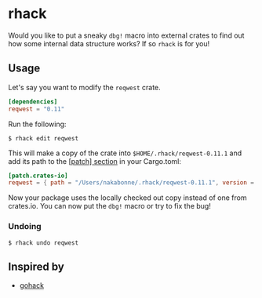 # rhack
Would you like to put a sneaky `dbg!` macro into external crates to find out how some internal data structure works? If so `rhack` is for you!

## Usage

Let's say you want to modify the `reqwest` crate.

```toml
[dependencies]
reqwest = "0.11"
```

Run the following:

```
$ rhack edit reqwest
```

This will make a copy of the crate into `$HOME/.rhack/reqwest-0.11.1` and add its path to the [[patch] section](https://doc.rust-lang.org/edition-guide/rust-2018/cargo-and-crates-io/replacing-dependencies-with-patch.html) in your Cargo.toml:

```toml
[patch.crates-io]
reqwest = { path = "/Users/nakabonne/.rhack/reqwest-0.11.1", version = "0.11" }
```

Now your package uses the locally checked out copy instead of one from crates.io. You can now put the `dbg!` macro or try to fix the bug!

### Undoing

```
$ rhack undo reqwest
```

## Inspired by
- [gohack](https://github.com/rogpeppe/gohack)